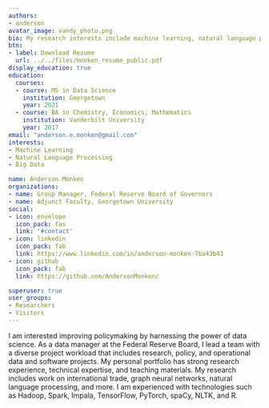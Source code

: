 ```yaml
---
authors:
- anderson
avatar_image: vandy_photo.png
bio: My research interests include machine learning, natural language processing, and AI. 
btn:
- label: Download Resume
  url: ../../files/monken_resume_public.pdf
display_education: true
education:
  courses:
  - course: MS in Data Science
    institution: Georgetown
    year: 2021
  - course: BA in Chemistry, Economics, Mathematics
    institution: Vanderbilt University
    year: 2017
email: "anderson.e.monken@gmail.com"
interests:
- Machine Learning
- Natural Language Processing
- Big Data

name: Anderson Monken
organizations:
- name: Group Manager, Federal Reserve Board of Governors
- name: Adjunct Faculty, Georgetown University
social:
- icon: envelope
  icon_pack: fas
  link: '#contact'
- icon: linkedin
  icon_pack: fab
  link: https://www.linkedin.com/in/anderson-monken-7ba43b43
- icon: github
  icon_pack: fab
  link: https://github.com/AndersonMonken/

superuser: true
user_groups:
- Researchers
- Visitors
---
```


I am interested improving policymaking by harnessing the power of data science. As a data manager at the Federal Reserve Board, I lead a team with a diverse project workload that includes research, policy, and operational data and software projects. My personal portfolio has strong research experience, technical expertise, and teaching materials. My research includes work on international trade, graph neural networks, natural language processing, and more. I am experienced with technologies such as Hadoop, Spark, Impala, TensorFlow, PyTorch, spaCy, NLTK, and R.